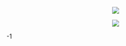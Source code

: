 <p align="center">  
<img src="https://komarev.com/ghpvc/?username=tarlobe&color=grey">
</p>   

<p align="center">  
<img src="https://discord.c99.nl/widget/theme-2/800113160614838283.png">
</p>       

-1

